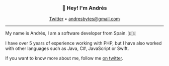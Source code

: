 <h3 align="center">👋 Hey! I'm Andrés</h3>
<p align="center">
  <a href="https://twitter.com/andresbytes">Twitter</a> •
  <a href="mailto:andresbytes@gmail.com">andresbytes@gmail.com</a>
</p>

---

My name is Andrés, I am a software developer from Spain. 🇪🇸

I have over 5 years of experience working with PHP, but I have also worked with other languages such as Java, C#, JavaScript or Swift.

If you want to know more about me, follow me [on twitter](https://twitter.com/andresbytes).

<!--
**GiantQuartz/GiantQuartz** is a ✨ _special_ ✨ repository because its `README.md` (this file) appears on your GitHub profile.

Here are some ideas to get you started:

- 🔭 I’m currently working on ...
- 🌱 I’m currently learning ...
- 👯 I’m looking to collaborate on ...
- 🤔 I’m looking for help with ...
- 💬 Ask me about ...
- 📫 How to reach me: ...
- 😄 Pronouns: ...
- ⚡ Fun fact: ...
-->
